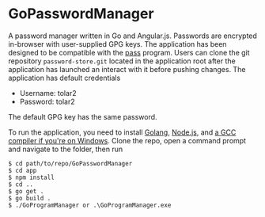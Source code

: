# GoPasswordManager

A password manager written in Go and Angular.js. Passwords are encrypted in-browser with user-supplied GPG keys. The application has been designed to be compatible with the [pass](https://www.passwordstore.org/) program.
Users can clone the git repository `password-store.git` located in the application root after the application has launched an interact with it before pushing changes.
The application has default credentials
 - Username: tolar2
 - Password: tolar2

The default GPG key has the same password.

To run the application, you need to install [Golang](https://golang.org/), [Node.js](https://nodejs.org/en/), and [a GCC compiler if you're on Windows](http://tdm-gcc.tdragon.net/). Clone the repo, open a command prompt and navigate to the folder, then run

    $ cd path/to/repo/GoPasswordManager
    $ cd app
    $ npm install
    $ cd ..
    $ go get .
    $ go build .
    $ ./GoProgramManager or .\GoProgramManager.exe
